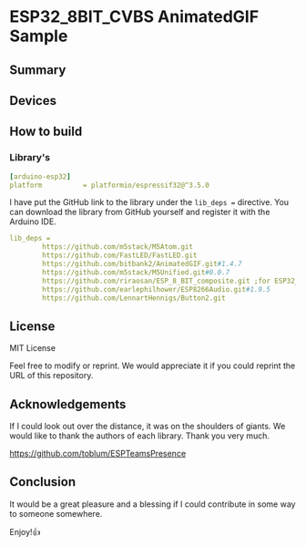 # ESP32_8BIT_CVBS AnimatedGIF Sample

## Summary


## Devices



## How to build


### Library's


```yaml
[arduino-esp32]
platform          = platformio/espressif32@^3.5.0
```

I have put the GitHub link to the library under the `lib_deps =` directive. You can download the library from GitHub yourself and register it with the Arduino IDE.

```yaml
lib_deps =
        https://github.com/m5stack/M5Atom.git
        https://github.com/FastLED/FastLED.git
        https://github.com/bitbank2/AnimatedGIF.git#1.4.7
        https://github.com/m5stack/M5Unified.git#0.0.7
        https://github.com/riraosan/ESP_8_BIT_composite.git ;for ESP32_8BIT_CVBS
        https://github.com/earlephilhower/ESP8266Audio.git#1.9.5
        https://github.com/LennartHennigs/Button2.git
```

## License

MIT License

Feel free to modify or reprint. We would appreciate it if you could reprint the URL of this repository.

## Acknowledgements

If I could look out over the distance, it was on the shoulders of giants.
We would like to thank the authors of each library. Thank you very much.

https://github.com/toblum/ESPTeamsPresence

## Conclusion

It would be a great pleasure and a blessing if I could contribute in some way to someone somewhere.

Enjoy!👍
